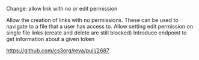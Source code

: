 Change: allow link with no or edit permission

Allow the creation of links with no permissions. These can be used to navigate to a file
that a user has access to.
Allow setting edit permission on single file links (create and delete are still blocked)
Introduce endpoint to get information about a given token

https://github.com/cs3org/reva/pull/2687
